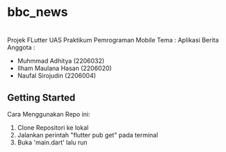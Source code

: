 # bbc_news
#
Projek FLutter UAS Praktikum Pemrograman Mobile
Tema : Aplikasi Berita
Anggota :
- Muhmmad Adhitya (2206032)
- Ilham Maulana Hasan (2206020)
- Naufal Sirojudin (2206004)

## Getting Started

Cara Menggunakan Repo ini:
1. Clone Repositori ke lokal
2. Jalankan perintah "flutter pub get" pada terminal
3. Buka 'main.dart' lalu run
